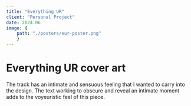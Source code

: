 ```yaml
---
title: "Everything UR"
client: "Personal Project"
date: 2024.06
image: { 
	path: "./posters/eur-poster.png" 
	}
---
```


# Everything UR cover art

The track has an intimate and sensuous feeling that I wanted to carry into the design. The text working to obscure and reveal an intimate moment adds to the voyeuristic feel of this piece.

